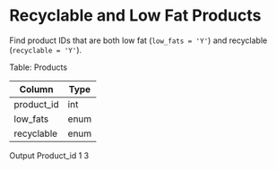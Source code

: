  
# Recyclable and Low Fat Products

Find product IDs that are both low fat (`low_fats = 'Y'`) and recyclable (`recyclable = 'Y'`).

Table: Products

| Column      | Type  |
|-------------|-------|
| product_id  | int   |
| low_fats    | enum  |
| recyclable  | enum  |

Output
Product_id
1
3


